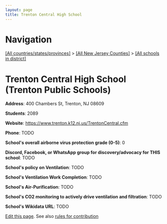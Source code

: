 ```yaml
---
layout: page
title: Trenton Central High School
---
```

# Navigation

[[All countries/states/provinces]](../../..) > [[All New Jersey Counties]](../..) > [[All schools in district]](..)

# Trenton Central High School (Trenton Public Schools)

**Address**: 400 Chambers St, Trenton, NJ 08609

**Students**: 2089

**Website**: <https://www.trenton.k12.nj.us/TrentonCentral.cfm>

**Phone**: TODO

**School's overall airborne virus protection grade (0-5)**: 0

**Discord, Facebook, or WhatsApp group for discovery/advocacy for THIS school**: TODO

**School's policy on Ventilation**: TODO

**School's Ventilation Work Completion**: TODO

**School's Air-Purification**: TODO

**School's CO2 monitoring to actively drive ventilation and filtration**: TODO

**School's Wikidata URL**: TODO


[Edit this page](https://github.com/ventilate-schools/NJ/edit/main/./Mercer/Trenton_Public_Schools/Trenton_Central_High_School.md). See also [rules for contribution](../../../contribution-rules/)